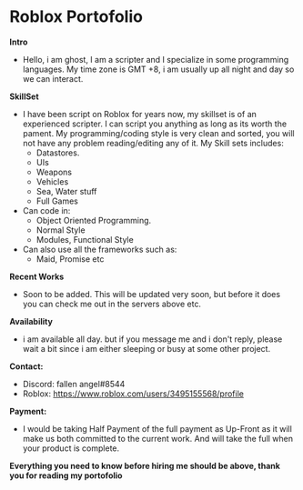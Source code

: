 # Roblox Portofolio

**Intro**
* Hello, i am ghost, I am a scripter and I specialize in some programming languages. My time zone is GMT +8, i am usually up all night and day so we can interact. 

**SkillSet**
* I have been script on Roblox for years now, my skillset is of an experienced scripter. I can script you anything as long as its worth the pament. My programming/coding style is very clean and sorted, you will not have any problem reading/editing any of it. My Skill sets includes:
  * Datastores.
  * UIs
  * Weapons
  * Vehicles
  * Sea, Water stuff
  * Full Games
* Can code in:
  * Object Oriented Programming.
  * Normal Style
  * Modules, Functional Style
* Can also use all the frameworks such as:
  * Maid, Promise etc

**Recent Works**
* Soon to be added. This will be updated very soon, but before it does you can check me out in the servers above etc.

**Availability**
* i am available all day. but if you message me and i don't reply, please wait a bit since i am either sleeping or busy at some other project.

**Contact:**
* Discord: fallen angel#8544
* Roblox: https://www.roblox.com/users/3495155568/profile

**Payment:**
* I would be taking Half Payment of the full payment as Up-Front as it will make us both committed to the current work. And will take the full when your product is complete.

**Everything you need to know before hiring me should be above, thank you for reading my portofolio**
